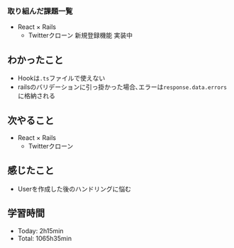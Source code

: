 ### 取り組んだ課題一覧
- React × Rails
  - Twitterクローン 新規登録機能 実装中
## わかったこと
- Hookは`.ts`ファイルで使えない
- railsのバリデーションに引っ掛かった場合､エラーは`response.data.errors`に格納される
## 次やること
- React × Rails
  - Twitterクローン
## 感じたこと
- Userを作成した後のハンドリングに悩む
## 学習時間
- Today: 2h15min
- Total: 1065h35min